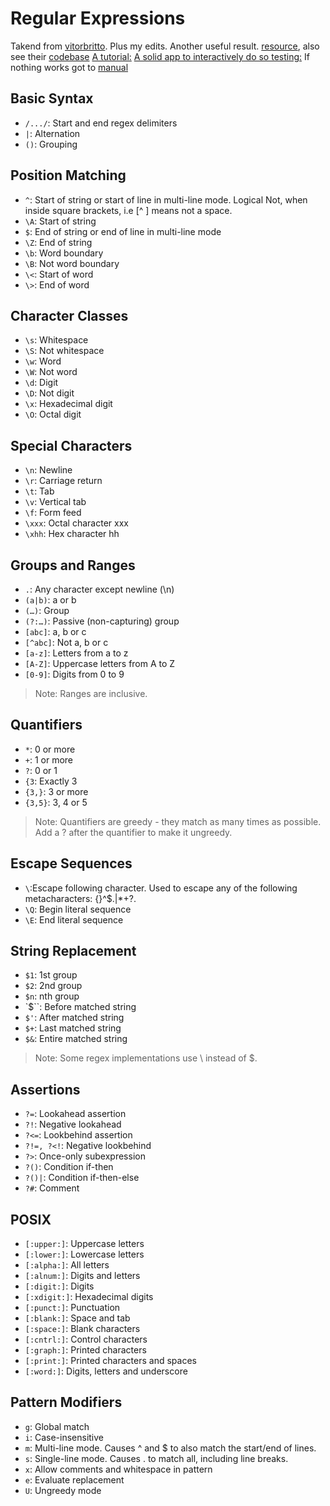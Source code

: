 
# Regular Expressions

Takend from [vitorbritto](https://gist.github.com/vitorbritto/9ff58ef998100b8f19a0). Plus my edits. 
Another useful result. [resource](https://www.py4e.com/lectures3/), also see their [codebase](https://www.py4e.com/code3/)
[A tutorial:](https://medium.com/factory-mind/regex-tutorial-a-simple-cheatsheet-by-examples-649dc1c3f285)
[A solid app to interactively do so testing:](https://regex101.com/r/cO8lqs/24)
If nothing works got to [manual](https://docs.python.org/3/howto/regex.html)

## Basic Syntax

- `/.../`: Start and end regex delimiters
- `|`: Alternation
- `()`: Grouping


## Position Matching

- `^`: Start of string or start of line in multi-line mode. Logical Not, when inside square brackets, i.e [^ ] means not a space.
- `\A`: Start of string
- `$`: End of string or end of line in multi-line mode
- `\Z`: End of string
- `\b`: Word boundary
- `\B`: Not word boundary
- `\<`: Start of word
- `\>`: End of word


## Character Classes

- `\s`: Whitespace
- `\S`: Not whitespace
- `\w`: Word
- `\W`: Not word
- `\d`: Digit
- `\D`: Not digit
- `\x`: Hexade­cimal digit
- `\O`: Octal digit


## Special Characters

- `\n`: Newline
- `\r`: Carriage return
- `\t`: Tab
- `\v`: Vertical tab
- `\f`: Form feed
- `\xxx`: Octal character xxx
- `\xhh`: Hex character hh


## Groups and Ranges

- `.`: Any character except newline (\n)
- `(a|b)`: a or b
- `(…)`: Group
- `(?:…)`: Passive (non-c­apt­uring) group
- `[abc]`: a, b or c
- `[^abc]`: Not a, b or c
- `[a-z]`: Letters from a to z
- `[A-Z]`: Uppercase letters from A to Z
- `[0-9]`: Digits from 0 to 9

> Note: Ranges are inclusive.


## Quantifiers

- `*`: 0 or more
- `+`: 1 or more
- `?`: 0 or 1
- `{3`: Exactly 3
- `{3,}`: 3 or more
- `{3,5}`: 3, 4 or 5

> Note: Quantifiers are greedy - they match as many times as possible. Add a ? after the quantifier to make it ungreedy.


## Escape Sequences

- `\`:Escape following character. Used to escape any of the following metacharacters: {}[]()^$.|*+?\.
- `\Q`: Begin literal sequence
- `\E`: End literal sequence


## String Replacement

- `$1`: 1st group
- `$2`: 2nd group
- `$n`: nth group
- `$``: Before matched string
- `$'`: After matched string
- `$+`: Last matched string
- `$&`: Entire matched string

> Note: Some regex implem­ent­ations use \ instead of $.


## Assertions

- `?=`: Lookahead assertion
- `?!`: Negative lookahead
- `?<=`: Lookbehind assertion
- ``?!=, ?<!``: Negative lookbehind
- `?>`: Once-only subexp­ression
- `?()`: Condition if-then
- `?()|`: Condition if-then-else
- `?#`: Comment


## POSIX

- `[:upper:]`: Uppercase letters
- `[:lower:]`: Lowercase letters
- `[:alpha:]`: All letters
- `[:alnum:]`: Digits and letters
- `[:digit:]`: Digits
- `[:xdigit:]`: Hexade­cimal digits
- `[:punct:]`: Punctu­ation
- `[:blank:]`: Space and tab
- `[:space:]`: Blank characters
- `[:cntrl:]`: Control characters
- `[:graph:]`: Printed characters
- `[:print:]`: Printed characters and spaces
- `[:word:]`: Digits, letters and underscore


## Pattern Modifiers

- `g`: Global match
- `i`: Case-i­nse­nsitive
- `m`: Multi-line mode. Causes ^ and $ to also match the start/end of lines.
- `s`: Single-line mode. Causes . to match all, including line breaks.
- `x`: Allow comments and whitespace in pattern
- `e`: Evaluate replac­ement
- `U`: Ungreedy mode
